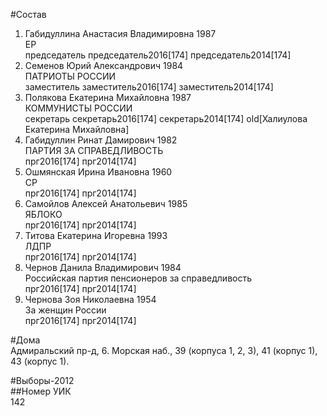 #Состав  
1. Габидуллина Анастасия Владимировна 1987  
    ЕР  
    председатель председатель2016[174] председатель2014[174]  
2. Семенов Юрий Александрович 1984  
    ПАТРИОТЫ РОССИИ  
    заместитель заместитель2016[174] заместитель2014[174]  
3. Полякова Екатерина Михайловна 1987  
    КОММУНИСТЫ РОССИИ  
    секретарь секретарь2016[174] секретарь2014[174] old[Халиулова Екатерина Михайловна]  
4. Габидуллин Ринат Дамирович 1982  
    ПАРТИЯ ЗА СПРАВЕДЛИВОСТЬ  
    прг2016[174] прг2014[174]  
5. Ошмянская Ирина Ивановна 1960  
    СР  
    прг2016[174] прг2014[174]  
6. Самойлов Алексей Анатольевич 1985  
    ЯБЛОКО  
    прг2016[174] прг2014[174]  
7. Титова Екатерина Игоревна 1993  
    ЛДПР  
    прг2016[174] прг2014[174]  
8. Чернов Данила Владимирович 1984  
    Российская партия пенсионеров за справедливость  
    прг2016[174] прг2014[174]  
9. Чернова Зоя Николаевна 1954  
    За женщин России  
    прг2016[174] прг2014[174]  
  
#Дома  
Адмиральский пр-д,   6. Морская наб.,      39 (корпуса 1, 2, 3), 41 (корпус 1), 43 (корпус 1).  
  
#Выборы-2012  
##Номер УИК  
142  
